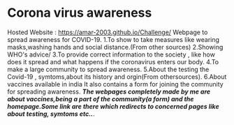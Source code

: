 # Corona virus awareness

Hosted Website : https://amar-2003.github.io/Challenge/
Webpage to spread awareness for COVID-19.
  1.To show to take measures like wearing masks,washing hands and social distance.(From other sources)
  2.Showing WHO's advice/
  3.To provide correct information to the society , like how does it spread and what happens if the coronavirus enters our body.
  4.To make a large community to spread awareness.
  5.About the testing the Covid-19 , symtoms,about its history and orgin(From othersources).
  6.About vaccines available in india
It also contains a form for joining the community for spreading awareness.
***The webpages completely made by me are about vaccines,being a part of the community(a form) and the homepage.Some link are there which redirects to concerned pages like about testing, symtoms etc..***.
